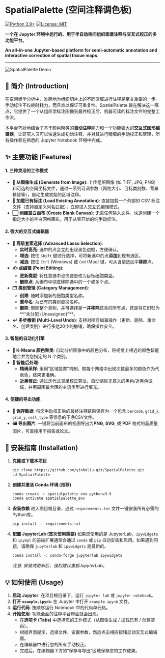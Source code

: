# SpatialPalette (空间注释调色板)

[![Python 3.9+](https://img.shields.io/badge/python-3.9+-blue.svg)](https://www.python.org/downloads/)
[![License: MIT](https://img.shields.io/badge/License-MIT-yellow.svg)](https://opensource.org/licenses/MIT)

**一个在 Jupyter 环境中运行的、用于半自动空间组织图谱注释与交互式校正的多功能平台。**

**An all-in-one Jupyter-based platform for semi-automatic annotation and interactive correction of spatial tissue maps.**

---
![SpatialPalette Demo](docs/app.gif)

## 📖 简介 (Introduction)

在空间组学分析中，准确地为组织切片上的不同区域进行注释是至关重要的一步。手动标注不仅耗时耗力，而且难以保证可重复性。SpatialPalette 旨在解决这一痛点，它提供了一个从组织学标注图像到最终校正后、机器可读的标注文件的完整工作流。

本平台巧妙地结合了基于颜色聚类的**自动注释**能力和一个功能强大的**交互式图形编辑器**，让研究人员可以快速生成初始注释，并对其进行精细的手动校正和管理，所有操作都在熟悉的 Jupyter Notebook 环境中完成。

## ✨ 主要功能 (Features)

#### 1. 三种灵活的工作模式
- **🎨 从图像生成 (Generate from Image)**: 上传组织图像 (如 TIFF, JPG, PNG) 和可选的空间坐标文件，通过一系列可调参数（网格大小、目标类别数、背景移除等），自动生成初始的区域注释。
- **📂 加载已有标注 (Load Existing Annotation)**: 直接加载一个外部的 CSV 标注文件（支持自定义列名匹配），立即进入交互式编辑模式。
- **⬜ 创建空白画布 (Create Blank Canvas)**: 无需任何输入文件，快速创建一个指定大小的空白网格画布，用于从零开始的纯手动标注。

#### 2. 强大的交互式编辑器
- **🎯 高级套索选择 (Advanced Lasso Selection)**:
  - **实时高亮**: 选中的点会立刻出现黑色边框，方便确认。
  - **增选**: 按住 `Shift` 键进行选择，可将新选中的点**添加**到现有选区。
  - **减选**: 按住 `Ctrl` (Windows) 或 `Cmd` (Mac) 键，可从当前选区中**移除**点。
- **✍️ 点编辑 (Point Editing)**:
  - **更新类型**: 将任意选中点快速更改为目标细胞类型。
  - **删除点**: 从画布中彻底移除选中的一个或多个点。
- **🗂️ 类别管理 (Category Management)**:
  - **创建**: 随时添加新的细胞类型名称。
  - **重命名**: 为已有的类别更换名称。
  - **删除**: 删除整个类别，并可选择是**一并移除**该类的所有点，还是将它们归为**“未分配 (Unassigned)”**。
- **↩️ 多步撤销 (Multi-Level Undo)**: 支持对所有编辑操作（更新、删除、重命名、创建类别）进行多达20步的撤销，确保操作安全。

#### 3. 智能的自动化引擎
- **🤖 K-Means 颜色聚类**: 自动分析图像中的颜色分布，将视觉上相近的颜色智能地合并为您指定的 N 个类别。
- **🧹 智能后处理**:
    - **精确采样**: 采用“区域投票”机制，取每个网格中出现次数最多的颜色作为代表色，结果更准确。
    - **近黑修正**: 通过迭代式邻里校正算法，自动清除无意义的黑色/近黑色区域，并用周围最合理的主流类型进行填充。

#### 4. 便捷的导出功能
- **💾 保存数据**: 将您手动校正后的最终注释结果保存为一个包含 `barcode`, `grid_x`, `grid_y`, `cell_type` 等信息的干净CSV文件。
- **🖼️ 导出图片**: 一键将当前画布的视图导出为**PNG**, **SVG**, 或 **PDF** 格式的高质量图片，可直接用于报告或论文。

## 🚀 安装指南 (Installation)

1.  **克隆或下载本项目**
    ```bash
    git clone https://github.com/yinboliu-git/SpatialPalette.git
    cd SpatialPalette
    ```

2.  **创建并激活 Conda 环境 (推荐)**
    ```bash
    conda create -n spatialpalette_env python=3.9
    conda activate spatialpalette_env
    ```

3.  **安装依赖**
    进入项目根目录，通过 `requirements.txt` 文件一键安装所有必需的Python库。
    ```bash
    pip install -r requirements.txt
    ```

4.  **配置 JupyterLab (首次使用需要)**
    如果您使用的是 JupyterLab，`ipywidgets` 和 `ipympl` 的前端扩展通常会通过 `conda` 或 `pip` 自动安装和启用。如果遇到问题，请确保 `jupyterlab` 和 `ipywidgets` 是最新的。
    ```bash
    conda install -c conda-forge jupyterlab ipywidgets
    ```
    *注意: 安装或更新后，强烈建议重启JupyterLab。*

## 💡 如何使用 (Usage)

1.  **启动 Jupyter**: 在项目根目录下，运行 `jupyter lab` 或 `jupyter notebook`。
2.  **打开 `example.ipynb`**: 在 Jupyter 中打开 `example.ipynb` 文件。
3.  **运行代码**: 按顺序运行 Notebook 中的代码单元格。
4.  **开始使用**: 功能全面的注释平台界面就会出现。
    - 在**选项卡 (Tabs)** 中选择您的工作模式（从图像生成 / 加载已有 / 创建空白）。
    - 根据界面提示，选择文件、设置参数，然后点击相应按钮启动交互式编辑器。
    - 在编辑器中进行您的所有手动校正。
    - 完成后，在编辑器下方的“保存与导出”区域保存您的工作成果。
